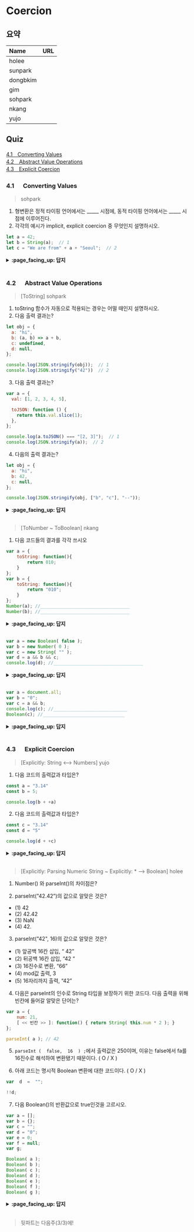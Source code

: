 # Coercion

## 요약
| Name | URL |
|:---|:---|
| holee |  |
| sunpark |  |
| dongbkim |  |
| gim |  |
| sohpark |  |
| nkang |  |
| yujo |  |

## Quiz

[4.1　Converting Values](#41---Converting-Values)<br>
[4.2　Abstract Value Operations](#42---Abstract-Value-Operations)<br>
[4.3　Explicit Coercion](#43---Explicit-Coercion)<br>

### 4.1 　  Converting Values

> sohpark

1. 형변환은 정적 타이핑 언어에서는 _____ 시점에, 동적 타이핑 언어에서는 _____ 시점에 이루어진다.
2. 각각의 예시가 implicit, explicit coercion 중 무엇인지 설명하시오.
```javascript
let a = 42;
let b = String(a);  // 1
let c = "We are from" + a + "Seoul";  // 2
```

<details>
<summary> <b> :page_facing_up: 답지 </b>  </summary>
<div markdown="1">

1. 컴파일, 런타임
2. 1 - explicit | 2 - implicit

</div>
</details>
<br>

### 4.2 　  Abstract Value Operations

> [ToString] sohpark

1. toString 함수가 자동으로 적용되는 경우는 어떨 때인지 설명하시오.
2. 다음 출력 결과는?
```javascript
let obj = {
  a: "hi",
  b: (a, b) => a + b,
  c: undefined,
  d: null,
};

console.log(JSON.stringify(obj));  // 1
console.log(JSON.stringify("42"))  // 2
```
3. 다음 출력 결과는?
```javascript
var a = {
  val: [1, 2, 3, 4, 5],

  toJSON: function () {
    return this.val.slice(1);
  },
};

console.log(a.toJSON() === "[2, 3]");  // 1
console.log(JSON.stringify(a));  // 2
```
4. 다음의 출력 결과는?
```javascript
let obj = {
  a: "hi",
  b: 42,
  c: null,
};

console.log(JSON.stringify(obj, ["b", "c"], "--"));
```

<details>
<summary> <b> :page_facing_up: 답지 </b>  </summary>
<div markdown="1">

1. 객체가 내장된 toString함수를 가지고 있고, 문자열처럼 사용하려고 할 때 (예를 들어 implicit coercion같은), 자동으로 toString함수가 호출되고, 그 반환값이 대신 사용된다. 
> if an object has its own `toString()` method on it, and you use that object in a `string`-like way, its `toString()` will automatically be called, and the `string` result of that call will be used instead.
2. 1 - ```{"a":"hi","d":null}``` | 2 - ```"42"```
3. 1 - false | 2 - ```[2,3,4,5]```
4.
```JSON
{
--"b": 42,
--"c": null
}
```

</div>
</details>
<br>

> [ToNumber ~ ToBoolean] nkang

1. 다음 코드들의 결과를 각각 쓰시오

```jsx
var a = {
	toString: function(){
		return 010;
	}
};
var b = {
	toString: function(){
		return "010";
	}
};
Number(a); //__________________________________
Number(b); //__________________________________
```
<details>
<summary> <b> :page_facing_up: 답지 </b>  </summary>
<div markdown="1">


답: 8 , 10

0-prefixed octal numbers are not handled as octals (just as normal base-10 decimals) in this operation, though such octals are valid as number literals (see Chapter 2).

</div>
</details>
<br>


```jsx
var a = new Boolean( false );
var b = new Number( 0 );
var c = new String( "" );
var d = a && b && c;
console.log(d); //__________________________________
```
<details>
<summary> <b> :page_facing_up: 답지 </b>  </summary>
<div markdown="1">

답: String {""}, falsy value가 아닌 것은 모두 true로 coercion

</div>
</details>
<br>


```jsx
var a = document.all;
var b = "0";
var c = a && b;
console.log(c); //____________________________
Boolean(c); //_______________________________
```
<details>
<summary> <b> :page_facing_up: 답지 </b>  </summary>
<div markdown="1">


답: HTMLAllCollection(3) [html, head, body], false document.all은 내용이 존재하는 object이지만 브라우저에서는 false로 취급

</div>
</details>
<br>

### 4.3 　  Explicit Coercion

> [Explicitly: String <--> Numbers] yujo

1. 다음 코드의 출력값과 타입은?
```js
const a = "3.14"
const b = 5;

console.log(b + +a)
```

2. 다음 코드의 출력값과 타입은?
```js
const c = "3.14"
const d = "5"

console.log(d + +c)
```

<details>
<summary> <b> :page_facing_up: 답지 </b>  </summary>
<div markdown="1">

1. 8.14
2. "53.14"
</div>
</details>
<br>

> [Explicitly: Parsing Numeric String ~ Explicitly: * --> Boolean] holee

1. Number() 와 parseInt()의 차이점은?  

2. parseInt("42.42”)의 값으로 알맞은 것은?  

- (1) 42  
- (2) 42.42  
- (3) NaN 
- (4) 42.  

3. parseInt("42", 16)의 값으로 알맞은 것은?  

- (1) 앞공백 16칸 삽입, “                42”   
- (2) 뒤공백 16칸 삽입, “42                “  
- (3) 16진수로 변환, “66”  
- (4) mod값 출력, 3  
- (5) 16자리까지 출력, “42”  

4. 다음은 parseInt의 인수로 String 타입을 보장하기 위한 코드다. 다음 출력을 위해 빈칸에 들어갈 알맞은 단어는?
 
```js
var a = {
	num: 21,
	[ << 빈칸 >> ]: function() { return String( this.num * 2 ); }
};

parseInt( a ); // 42
```

5. ```parseInt (  false,  16  ) ;```에서 출력값은 250이며, 이유는 false에서 fa를 16진수로 해석하여 변환됐기 때문이다. ( O / X )  

6. 아래 코드는 명시적 Boolean 변환에 대한 코드이다. ( O / X )  

```js
var  d  =  "";

!!d;
```

7. 다음 Boolean()의 반환값으로 true인것을 고르시오.  

```js
var a = [];
var b = {};
var c = "";
var d = "0";
var e = 0;
var f = null;
var g;

Boolean( a ); 
Boolean( b ); 
Boolean( c ); 
Boolean( d ); 
Boolean( e ); 
Boolean( f ); 
Boolean( g ); 
```


<details>
<summary> <b> :page_facing_up: 답지 </b>  </summary>
<div markdown="1">

1. Number() 와 parseInt()의 차이점은?  

Number는  하나라도 숫자가 아니면 NaN을 반환하지만 parseInt는 숫자가 아닐때까지 인식해서 숫자로 반환한다.  

2. parseInt("42.42”)의 값으로 알맞은 것은?  
- (1) 42  
- (2) 42.42  
- (3) NaN 
- (4) 42.  

답: 1

3. parseInt("42", 16)의 값으로 알맞은 것은?  
- (1) 앞공백 16칸 삽입, “                42”   
- (2) 뒤공백 16칸 삽입, “42                “  
- (3) 16진수로 변환, “66”  
- (4) mod값 출력, 3  
- (5) 16자리까지 출력, “42”  

답: 3

4. 다음 출력을 위해 빈칸에 들어갈 알맞은 단어는?
 
```js
var a = {
	num: 21,
	toString: function() { return String( this.num * 2 ); }
};

parseInt( a ); // 42
```

5. ```parseInt (  false,  16  ) ;```에서 출력값은 250이며, 이유는 false에서 fa를 16진수로 해석하여 변환됐기 때문이다. ( **O** / X ) 

6. 아래 코드는 명시적 Boolean 변환에 대한 코드이다. ( **O** / X )  

```js
var  d  =  "";

!!d;
```

7. 다음 Boolean()의 반환값으로 true인것을 고르시오.  

```js
var a = [];
var b = {};
var c = "";
var d = "0";
var e = 0;
var f = null;
var g;

Boolean( a ); // true
Boolean( b ); // true
Boolean( c ); // false
Boolean( d ); // true
Boolean( e ); // false
Boolean( f ); // false
Boolean( g ); // false
```

답: a, b, d

</div>
</details>
<br>

> 뒷파트는 다음주(3/3)에! 
